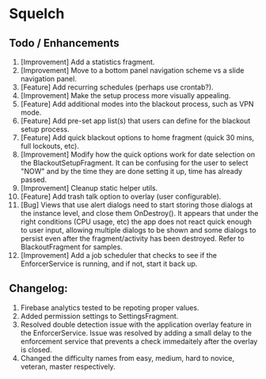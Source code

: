 # Squelch

## Todo / Enhancements
1. [Improvement] Add a statistics fragment.
2. [Improvement] Move to a bottom panel navigation scheme vs a slide navigation panel.
3. [Feature] Add recurring schedules (perhaps use crontab?).
4. [Improvement] Make the setup process more visually appealing.
5. [Feature] Add additional modes into the blackout process, such as VPN mode.
6. [Feature] Add pre-set app list(s) that users can define for the blackout setup process.
7. [Feature] Add quick blackout options to home fragment (quick 30 mins, full lockouts, etc).
8. [Improvement] Modify how the quick options work for date selection on the BlackoutSetupFragment. It can be confusing for the user to select "NOW" and by the time they are done setting it up, time has already passed.
9. [Improvement] Cleanup static helper utils.
10. [Feature] Add trash talk option to overlay (user configurable).
11. [Bug] Views that use alert dialogs need to start storing those dialogs at the instance level, and close them OnDestroy(). It appears that under the right conditions (CPU usage, etc) the app does not react quick enough to user input, allowing multiple dialogs to be shown and some dialogs to persist even after the fragment/activity has been destroyed. Refer to BlackoutFragment for samples.
12. [Improvement] Add a job scheduler that checks to see if the EnforcerService is running, and if not, start it back up.

## Changelog:
1. Firebase analytics tested to be repoting proper values.
2. Added permission settings to SettingsFragment.
3. Resolved double detection issue with the application overlay feature in the EnforcerService. Issue was resolved by adding a small delay to the enforcement service that prevents a check immedaitely after the overlay is closed.
4. Changed the difficulty names from easy, medium, hard to novice, veteran, master respectively.